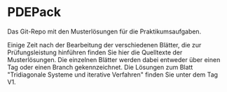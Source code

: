 # PDEPack
Das Git-Repo mit den Musterlösungen für die Praktikumsaufgaben.

Einige Zeit nach der Bearbeitung der verschiedenen Blätter, die zur Prüfungsleistung hinführen finden Sie hier die Quelltexte der Musterlösungen.
Die einzelnen Blätter werden dabei entweder über einen Tag oder einen Branch gekennzeichnet. Die Lösungen zum Blatt "Tridiagonale Systeme und iterative Verfahren" finden Sie unter dem Tag V1.
